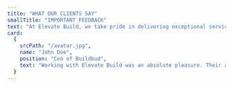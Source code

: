 ```yaml
---
title: "WHAT OUR CLIENTS SAY"
smallTitle: "IMPORTANT FEEDBACK"
text: "At Elevate Build, we take pride in delivering exceptional service and exceeding our clients' expectations. Don't just take our word for it—read what our satisfied clients have to say about their experience working with us."
card:
  {
    srcPath: "/avatar.jpg",
    name: "John Doe",
    position: "Ceo of Buildbud",
    text: "Working with Elevate Build was an absolute pleasure. Their attention to detail, professionalism, and dedication to quality were evident throughout the entire project. They listened to our needs and delivered results that surpassed our expectations.",
  }
---
```

